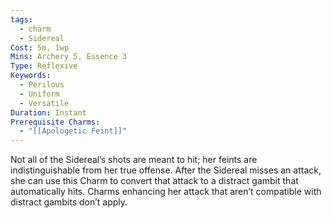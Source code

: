 ```yaml
---
tags:
  - charm
  - Sidereal
Cost: 5m, 1wp
Mins: Archery 5, Essence 3
Type: Reflexive
Keywords:
  - Perilous
  - Uniform
  - Versatile
Duration: Instant
Prerequisite Charms:
  - "[[Apologetic Feint]]"
---
```

Not all of the Sidereal’s shots are meant to hit; her feints are indistinguishable from her true offense. After the Sidereal misses an attack, she can use this Charm to convert that attack to a distract gambit that automatically hits. Charms enhancing her attack that aren’t compatible with distract gambits don’t apply.